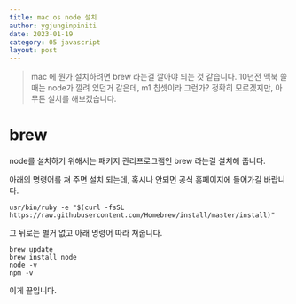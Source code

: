 ```yaml
---
title: mac os node 설치
author: ygjunginpiniti
date: 2023-01-19
category: 05 javascript
layout: post
---
```


>mac 에 뭔가 설치하려면 brew 라는걸 깔아야 되는 것 같습니다.
10년전 맥북 쓸때는 node가 깔려 있던거 같은데, m1 칩셋이라 그런가?
정확히 모르겠지만, 아무튼 설치를 해보겠습니다.

# brew
node를 설치하기 위해서는 패키지 관리프로그램인
brew 라는걸 설치해 줍니다.

아래의 명령어를 쳐 주면 설치 되는데, 혹시나 안되면 공식 홈페이지에 들어가길 바랍니다.

```
usr/bin/ruby -e "$(curl -fsSL https://raw.githubusercontent.com/Homebrew/install/master/install)"
```

그 뒤로는 별거 없고 아래 명령어 따라 쳐줍니다.
```
brew update
brew install node
node -v
npm -v
```

이게 끝입니다.